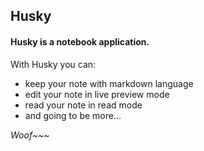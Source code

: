 ## Husky
#### Husky is a notebook application.
With Husky you can:
* keep your note with markdown language
* edit your note in live preview mode
* read your note in read mode
* and going to be more...

*Woof~~~*